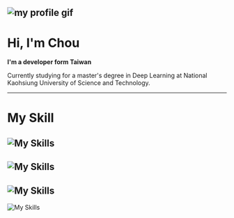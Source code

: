 ![my profile gif](https://github.com/ImChouOWO/my_profile/blob/main/img/profile%20gif%204.gif)
---
# Hi, I'm Chou
**I'm a developer form Taiwan**

Currently studying for a master's degree in Deep Learning at National Kaohsiung University of Science and Technology.
 
---

# My Skill
![My Skills](https://skillicons.dev/icons?i=py,cs,js,css&perline=3)
---
![My Skills](https://skillicons.dev/icons?i=flask,pytorch,selenium&perline=3)
---
![My Skills](https://skillicons.dev/icons?i=raspberrypi,arduino,ubuntu&perline=3)
--
![My Skills](https://skillicons.dev/icons?i=unity,react,vue&perline=3)

